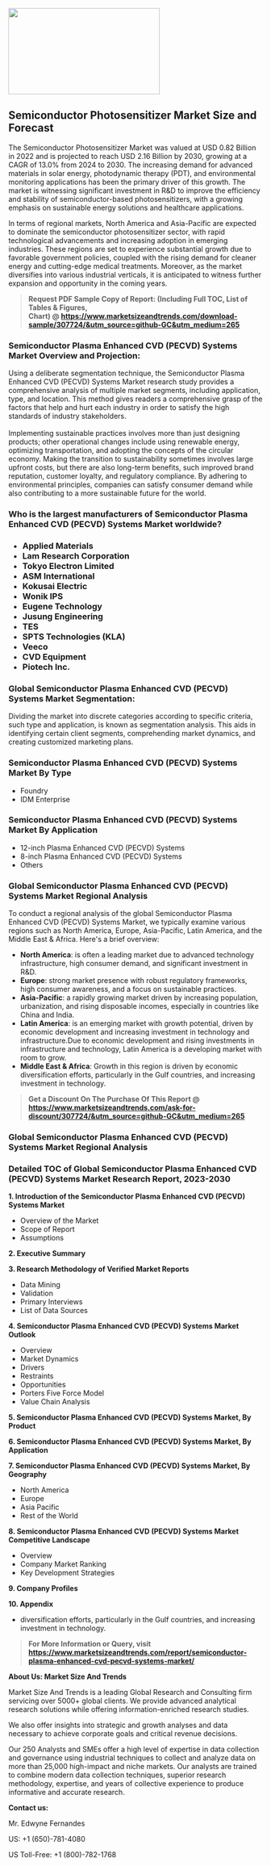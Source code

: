 <p><img class="alignnone size-medium wp-image-20088" src="https://ffe5etoiles.com/wp-content/uploads/2024/12/MST1-300x171.png" alt="" width="300" height="171" /></p><h2>Semiconductor Photosensitizer Market Size and Forecast</h2><p>The Semiconductor Photosensitizer Market was valued at USD 0.82 Billion in 2022 and is projected to reach USD 2.16 Billion by 2030, growing at a CAGR of 13.0% from 2024 to 2030. The increasing demand for advanced materials in solar energy, photodynamic therapy (PDT), and environmental monitoring applications has been the primary driver of this growth. The market is witnessing significant investment in R&D to improve the efficiency and stability of semiconductor-based photosensitizers, with a growing emphasis on sustainable energy solutions and healthcare applications.</p><p>In terms of regional markets, North America and Asia-Pacific are expected to dominate the semiconductor photosensitizer sector, with rapid technological advancements and increasing adoption in emerging industries. These regions are set to experience substantial growth due to favorable government policies, coupled with the rising demand for cleaner energy and cutting-edge medical treatments. Moreover, as the market diversifies into various industrial verticals, it is anticipated to witness further expansion and opportunity in the coming years.</p></p><blockquote id="" class=""><strong>Request PDF Sample Copy of Report: (Including Full TOC, List of Tables &amp; Figures, Chart)&nbsp;@&nbsp;<strong><a href="https://www.marketsizeandtrends.com/download-sample/307724/&utm_source=github-GC&utm_medium=265" target="_blank">https://www.marketsizeandtrends.com/download-sample/307724/&utm_source=github-GC&utm_medium=265</a></strong></strong></blockquote><h3 id="" class="">Semiconductor Plasma Enhanced CVD (PECVD) Systems Market&nbsp;Overview and Projection:</h3><p id="" class="">Using a deliberate segmentation technique, the Semiconductor Plasma Enhanced CVD (PECVD) Systems Market research study provides a comprehensive analysis of multiple market segments, including application, type, and location. This method gives readers a comprehensive grasp of the factors that help and hurt each industry in order to satisfy the high standards of industry stakeholders. <br /> <br />Implementing sustainable practices involves more than just designing products; other operational changes include using renewable energy, optimizing transportation, and adopting the concepts of the circular economy. Making the transition to sustainability sometimes involves large upfront costs, but there are also long-term benefits, such improved brand reputation, customer loyalty, and regulatory compliance. By adhering to environmental principles, companies can satisfy consumer demand while also contributing to a more sustainable future for the world.</p><h3 id="" class="">Who is the largest manufacturers of&nbsp;Semiconductor Plasma Enhanced CVD (PECVD) Systems Market worldwide?</h3><h3 class=""><p><ul><li>Applied Materials </li><li> Lam Research Corporation </li><li> Tokyo Electron Limited </li><li> ASM International </li><li> Kokusai Electric </li><li> Wonik IPS </li><li> Eugene Technology </li><li> Jusung Engineering </li><li> TES </li><li> SPTS Technologies (KLA) </li><li> Veeco </li><li> CVD Equipment </li><li> Piotech Inc.</li></ul></p></h3><h3 id="" class="">Global&nbsp;Semiconductor Plasma Enhanced CVD (PECVD) Systems Market Segmentation:</h3><p id="" class="">Dividing the market into discrete categories according to specific criteria, such type and application, is known as segmentation analysis. This aids in identifying certain client segments, comprehending market dynamics, and creating customized marketing plans.</p><h3 id="" class="">Semiconductor Plasma Enhanced CVD (PECVD) Systems Market&nbsp;By Type</h3><p><p><ul><li>Foundry</li><li> IDM Enterprise</p></li></ul></p></p><h3 id="" class="">Semiconductor Plasma Enhanced CVD (PECVD) Systems Market&nbsp;By Application</h3><p class=""><p><ul><li>12-inch Plasma Enhanced CVD (PECVD) Systems</li><li> 8-inch Plasma Enhanced CVD (PECVD) Systems</li><li> Others</li></ul></p></p><h3 id="" class="">Global Semiconductor Plasma Enhanced CVD (PECVD) Systems Market Regional Analysis</h3><p id="" class="">To conduct a regional analysis of the global Semiconductor Plasma Enhanced CVD (PECVD) Systems Market, we typically examine various regions such as North America, Europe, Asia-Pacific, Latin America, and the Middle East &amp; Africa. Here's a brief overview:</p><ul><li><strong>North America</strong>: is often a leading market due to advanced technology infrastructure, high consumer demand, and significant investment in R&amp;D.</li><li><strong>Europe</strong>: strong market presence with robust regulatory frameworks, high consumer awareness, and a focus on sustainable practices.</li><li><strong>Asia-Pacific</strong>: a rapidly growing market driven by increasing population, urbanization, and rising disposable incomes, especially in countries like China and India.</li><li><strong>Latin America</strong>: is an emerging market with growth potential, driven by economic development and increasing investment in technology and infrastructure.Due to economic development and rising investments in infrastructure and technology, Latin America is a developing market with room to grow.</li><li><strong>Middle East &amp; Africa</strong>: Growth in this region is driven by economic diversification efforts, particularly in the Gulf countries, and increasing investment in technology.</li></ul><blockquote id="" class=""><strong>Get a Discount On The Purchase Of This Report @ <strong><a href="https://www.marketsizeandtrends.com/ask-for-discount/307724/&utm_source=github-GC&utm_medium=265" target="_blank">https://www.marketsizeandtrends.com/ask-for-discount/307724/&utm_source=github-GC&utm_medium=265</a></strong></strong></blockquote><h3 id="" class="">Global Semiconductor Plasma Enhanced CVD (PECVD) Systems Market Regional Analysis</h3><h3 id="" class="">Detailed TOC of Global Semiconductor Plasma Enhanced CVD (PECVD) Systems Market Research Report, 2023-2030</h3><p id="" class=""><strong>1. Introduction of the Semiconductor Plasma Enhanced CVD (PECVD) Systems Market</strong></p><ul><li>Overview of the Market</li><li>Scope of Report</li><li>Assumptions</li></ul><p id="" class=""><strong>2. Executive Summary</strong></p><p id="" class=""><strong>3. Research Methodology of Verified Market Reports</strong></p><ul><li>Data Mining</li><li>Validation</li><li>Primary Interviews</li><li>List of Data Sources</li></ul><p id="" class=""><strong>4. Semiconductor Plasma Enhanced CVD (PECVD) Systems Market Outlook</strong></p><ul><li>Overview</li><li>Market Dynamics</li><li>Drivers</li><li>Restraints</li><li>Opportunities</li><li>Porters Five Force Model</li><li>Value Chain Analysis</li></ul><p id="" class=""><strong>5. Semiconductor Plasma Enhanced CVD (PECVD) Systems Market, By Product</strong></p><p id="" class=""><strong>6. Semiconductor Plasma Enhanced CVD (PECVD) Systems Market, By Application</strong></p><p id="" class=""><strong>7. Semiconductor Plasma Enhanced CVD (PECVD) Systems Market, By Geography</strong></p><ul><li>North America</li><li>Europe</li><li>Asia Pacific</li><li>Rest of the World</li></ul><p id="" class=""><strong>8. Semiconductor Plasma Enhanced CVD (PECVD) Systems Market Competitive Landscape</strong></p><ul><li>Overview</li><li>Company Market Ranking</li><li>Key Development Strategies</li></ul><p id="" class=""><strong>9. Company Profiles</strong></p><p id="" class=""><strong>10. Appendix</strong></p><ul><li>diversification efforts, particularly in the Gulf countries, and increasing investment in technology.</li></ul><blockquote id="" class=""><strong>For More Information or Query, visit <strong><strong><a href="https://www.marketsizeandtrends.com/report/semiconductor-plasma-enhanced-cvd-pecvd-systems-market/" target="_blank">https://www.marketsizeandtrends.com/report/semiconductor-plasma-enhanced-cvd-pecvd-systems-market/</a></strong></strong></strong></blockquote><p id="" class=""><strong>About Us: Market Size And Trends</strong></p><p id="" class="">Market Size And Trends is a leading Global Research and Consulting firm servicing over 5000+ global clients. We provide advanced analytical research solutions while offering information-enriched research studies.</p><p id="" class="">We also offer insights into strategic and growth analyses and data necessary to achieve corporate goals and critical revenue decisions.</p><p id="" class="">Our 250 Analysts and SMEs offer a high level of expertise in data collection and governance using industrial techniques to collect and analyze data on more than 25,000 high-impact and niche markets. Our analysts are trained to combine modern data collection techniques, superior research methodology, expertise, and years of collective experience to produce informative and accurate research.</p><p id="" class=""><strong>Contact us:</strong></p><p id="" class="">Mr. Edwyne Fernandes</p><p id="" class="">US: +1 (650)-781-4080</p><p id="" class="">US Toll-Free: +1 (800)-782-1768</p>
